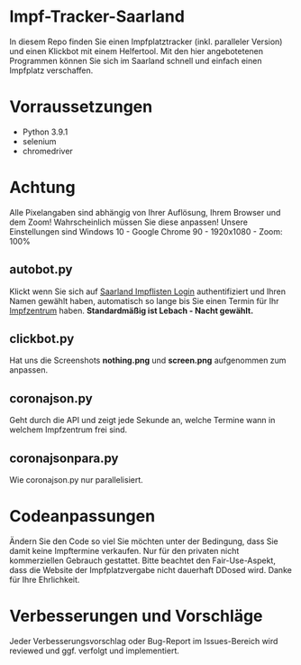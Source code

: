 # Impf-Tracker-Saarland

In diesem Repo finden Sie einen Impfplatztracker (inkl. paralleler Version) und einen Klickbot mit einem Helfertool. Mit den hier angebotetenen Programmen können Sie sich im Saarland schnell und einfach einen Impfplatz verschaffen. 


# Vorraussetzungen

 - Python 3.9.1
 - selenium
 - chromedriver

# Achtung

Alle Pixelangaben sind abhängig von Ihrer Auflösung, Ihrem Browser und dem Zoom! Wahrscheinlich müssen Sie diese anpassen!
Unsere Einstellungen sind Windows 10 - Google Chrome 90 - 1920x1080 - Zoom: 100%

## autobot.py

Klickt wenn Sie sich auf [Saarland Impflisten Login](https://impfen-saarland.de/service/login) authentifiziert und Ihren Namen gewählt haben, automatisch so lange bis Sie einen Termin für Ihr [Impfzentrum](https://impfen-saarland.de/service/waitlist_entries) haben. **Standardmäßig ist Lebach - Nacht gewählt.**

## clickbot.py

Hat uns die Screenshots **nothing.png** und **screen.png** aufgenommen zum anpassen.

## coronajson.py

Geht durch die API und zeigt jede Sekunde an, welche Termine wann in welchem Impfzentrum frei sind.

## coronajsonpara.py

Wie coronajson.py nur parallelisiert.


# Codeanpassungen
Ändern Sie den Code so viel Sie möchten unter der Bedingung, dass Sie damit keine Impftermine verkaufen. Nur für den privaten nicht kommerziellen Gebrauch gestattet. Bitte beachtet den Fair-Use-Aspekt, dass die Website der Impfplatzvergabe nicht dauerhaft DDosed wird. Danke für Ihre Ehrlichkeit.

# Verbesserungen und Vorschläge
Jeder Verbesserungsvorschlag oder Bug-Report im Issues-Bereich wird reviewed und ggf. verfolgt und implementiert.
